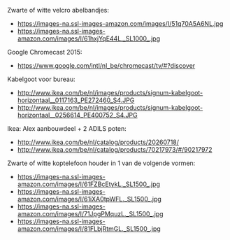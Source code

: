 Zwarte of witte velcro abelbandjes: 
- https://images-na.ssl-images-amazon.com/images/I/51q70A5A6NL.jpg
- https://images-na.ssl-images-amazon.com/images/I/61hxjYqE44L._SL1000_.jpg

Google Chromecast 2015: 
- https://www.google.com/intl/nl_be/chromecast/tv/#?discover

Kabelgoot voor bureau:
- http://www.ikea.com/be/nl/images/products/signum-kabelgoot-horizontaal__0117163_PE272460_S4.JPG
- http://www.ikea.com/be/nl/images/products/signum-kabelgoot-horizontaal__0256614_PE400752_S4.JPG

Ikea: Alex aanbouwdeel + 2 ADILS poten: 
- http://www.ikea.com/be/nl/catalog/products/20260718/ 
- http://www.ikea.com/be/nl/catalog/products/70217973/#/90217972

Zwarte of witte koptelefoon houder in 1 van de volgende vormen:
- https://images-na.ssl-images-amazon.com/images/I/61FZBcEtykL._SL1500_.jpg
- https://images-na.ssl-images-amazon.com/images/I/61iXA0tpWFL._SL1500_.jpg
- https://images-na.ssl-images-amazon.com/images/I/71JpgPMquzL._SL1500_.jpg
- https://images-na.ssl-images-amazon.com/images/I/81FLbjRtmGL._SL1500_.jpg